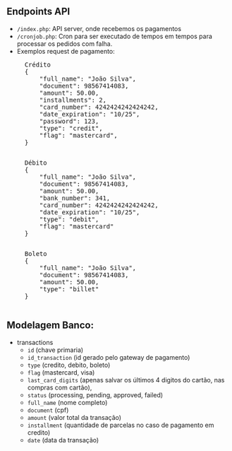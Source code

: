 ## Endpoints API
* `/index.php`: API server, onde recebemos os pagamentos
* `/cronjob.php`: Cron para ser executado de tempos em tempos para processar os pedidos com falha.
* Exemplos request de pagamento:
    <pre>
    Crédito
	{	
		"full_name": "João Silva",
		"document": 98567414083,
		"amount": 50.00,
		"installments": 2,
		"card_number": 4242424242424242,
		"date_expiration": "10/25",
		"password": 123, 
		"type": "credit", 
		"flag": "mastercard",
	} 
    </pre>
    <pre>
    Débito
	{	
		"full_name": "João Silva",
		"document": 98567414083,
		"amount": 50.00,
		"bank_number": 341,
		"card_number": 4242424242424242,
		"date_expiration": "10/25",
		"type": "debit",
		"flag": "mastercard"
	}  
    </pre>
    <pre>
    Boleto
	{
		"full_name": "João Silva",
		"document": 98567414083,
		"amount": 50.00,
		"type": "billet"
	}
    </pre>

## Modelagem Banco:

* transactions
	* `id` (chave primaria)
	* `id_transaction` (id gerado pelo gateway de pagamento)
	* `type` (credito, debito, boleto)
	* `flag` (mastercard, visa)
	* `last_card_digits` (apenas salvar os últimos 4 digitos do cartão, nas compras com cartão),
	* `status` (processing, pending, approved, failed) 
	* `full_name` (nome completo)
	* `document` (cpf)
	* `amount` (valor total da transação)
	* `installment` (quantidade de parcelas no caso de pagamento em credito)
	* `date` (data da transação)